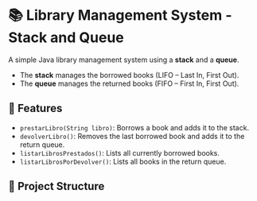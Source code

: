 # 📚 Library Management System - Stack and Queue

A simple Java library management system using a **stack** and a **queue**.

- The **stack** manages the borrowed books (LIFO – Last In, First Out).
- The **queue** manages the returned books (FIFO – First In, First Out).

## 🚀 Features

- `prestarLibro(String libro)`: Borrows a book and adds it to the stack.
- `devolverLibro()`: Removes the last borrowed book and adds it to the return queue.
- `listarLibrosPrestados()`: Lists all currently borrowed books.
- `listarLibrosPorDevolver()`: Lists all books in the return queue.

## 📁 Project Structure


